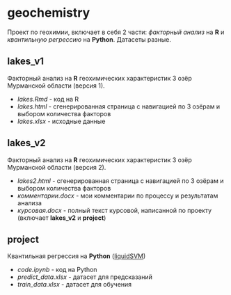 # geochemistry
Проект по геохимии, включает в себя 2 части: _факторный анализ_ на __R__ и _квантильную регрессию_ на __Python__. Датасеты разные.

## __lakes_v1__
Факторный анализ на __R__ геохимических характеристик 3 озёр Мурманской области (версия 1).
- _lakes.Rmd_ - код на R
- _lakes.html_ - сгенерированная страница с навигацией по 3 озёрам и выбором количества факторов
- _lakes.xlsx_ - исходные данные

## __lakes_v2__
Факторный анализ на __R__ геохимических характеристик 3 озёр Мурманской области (версия 2).
- _lakes2.html_ - сгенерированная страница с навигацией по 3 озёрам и выбором количества факторов
- _комментарии.docx_ - мои комментарии по процессу и результатам анализа
- _курсовая.docx_ - полный текст курсовой, написанной по проекту (включает __lakes_v2__ и __project__)

## __project__
Квантильная регрессия на __Python__ ([liquidSVM](https://github.com/liquidSVM/liquidSVM/blob/master/bindings/python/demo.ipynb))
- _code.ipynb_ - код на Python 
- _predict_data.xlsx_ - датасет для предсказаний
- _train_data.xlsx_ - датасет для обучения
